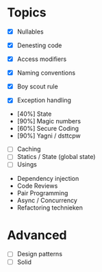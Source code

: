 # Topics
- [x] Nullables
- [x] Denesting code
- [x] Access modifiers
- [x] Naming conventions
- [x] Boy scout rule

- [x] Exception handling
- [40%] State
- [90%] Magic numbers
- [60%] Secure Coding
- [90%] Yagni / dsttcpw

- [ ] Caching
- [ ] Statics / State (global state)
- [ ] Usings

- Dependency injection
- Code Reviews
- Pair Programming
- Async / Concurrency
- Refactoring technieken

# Advanced
- [ ] Design patterns
- [ ] Solid